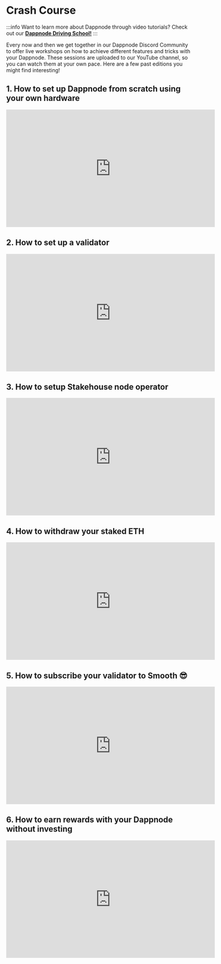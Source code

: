 # Crash Course

:::info
Want to learn more about Dappnode through video tutorials? Check out our **[Dappnode Driving School!](/docs/user/videos-and-tutorials/driving-school/initial-setup.md)** 
:::

Every now and then we get together in our Dappnode Discord Community to offer live workshops on how to achieve different features and tricks with your Dappnode. These sessions are uploaded to our YouTube channel, so you can watch them at your own pace. Here are a few past editions you might find interesting!

## 1. How to set up Dappnode from scratch using your own hardware

<center>
<iframe width="560" height="315" src="https://www.youtube.com/embed/VBUIIV8Jo_U" frameborder="0" allow="accelerometer; autoplay; fullscreen"></iframe>
</center>

## 2. How to set up a validator

<center>
<iframe width="560" height="315" src="https://www.youtube.com/embed/Bc6FomfhkbI" frameborder="0" allow="accelerometer; autoplay; fullscreen"></iframe>
</center>

## 3. How to setup Stakehouse node operator

<center>
<iframe width="560" height="315" src="https://www.youtube.com/embed/tQwy096M8L8" frameborder="0" allow="accelerometer; autoplay; fullscreen"></iframe>
</center>

## 4. How to withdraw your staked ETH

<center>
<iframe width="560" height="315" src="https://www.youtube.com/embed/1uxOIcR92uQ" frameborder="0" allow="accelerometer; autoplay; fullscreen"></iframe>
</center>

## 5. How to subscribe your validator to Smooth 😎

<center>
<iframe width="560" height="315" src="https://www.youtube.com/embed/1ZJUEiAFtSw" frameborder="0" allow="accelerometer; autoplay; fullscreen"></iframe>
</center>

## 6. How to earn rewards with your Dappnode without investing

<center>
<iframe width="560" height="315" src="https://www.youtube.com/embed/nLH4632sAKg" frameborder="0" allow="accelerometer; autoplay; fullscreen"></iframe>
</center>
